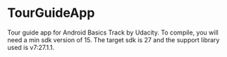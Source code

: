 # TourGuideApp
Tour guide app for Android Basics Track by Udacity. To compile, you will need a min sdk version of 15. The target sdk is 27 and the support library used is v7:27.1.1. 
